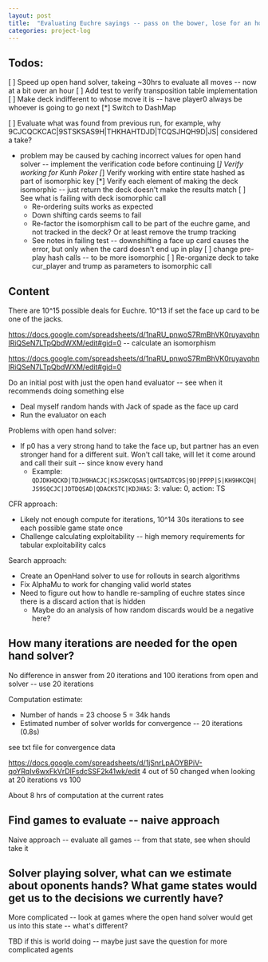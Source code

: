 ```yaml
---
layout: post
title:  "Evaluating Euchre sayings -- pass on the bower, lose for an hour?"
categories: project-log
---
```



## Todos:
[ ] Speed up open hand solver, takeing ~30hrs to evaluate all moves -- now at a bit over an hour
  [ ] Add test to verify transposition table implementation
  [ ] Make deck indifferent to whose move it is -- have player0 always be whoever is going to go next
  [*] Switch to DashMap

[ ] Evaluate what was found from previous run, for example, why 9CJCQCKCAC|9STSKSAS9H|THKHAHTDJD|TCQSJHQH9D|JS| considered a take?
  * problem may be caused by caching incorrect values for open hand solver -- implement the verification code before continuing
  [*] Verify working for Kunh Poker
  [*] Verify working with entire state hashed as part of isomorphic key
  [*] Verify each element of making the deck isomorphic -- just return the deck doesn't make the results match
  [ ] See what is failing with deck isomorphic call
    * Re-ordering suits works as expected
    * Down shifting cards seems to fail
    * Re-factor the isomorphism call to be part of the euchre game, and not tracked in the deck? Or at least remove the trump tracking
    * See notes in failing test -- downshifting a face up card causes the error, but only when the card doesn't end up in play
  [ ] change pre-play hash calls -- to be more isomorphic
  [ ] Re-organize deck to take cur_player and trump as parameters to isomorphic call

## Content
There are 10^15 possible deals for Euchre. 10^13 if set the face up card to be one of the jacks.

https://docs.google.com/spreadsheets/d/1naRU_pnwoS7RmBhVK0ruyavqhnlRiQSeN7LTpQbdWXM/edit#gid=0 -- calculate an isomorphism


https://docs.google.com/spreadsheets/d/1naRU_pnwoS7RmBhVK0ruyavqhnlRiQSeN7LTpQbdWXM/edit#gid=0


Do an initial post with just the open hand evaluator -- see when it recommends doing something else

* Deal myself random hands with Jack of spade as the face up card
* Run the evaluator on each


Problems with open hand solver:
* If p0 has a very strong hand to take the face up, but partner has an even stronger hand for a different suit. Won't call take, will let it come around and call their suit -- since know every hand
  * Example: `QDJDKHQCKD|TDJH9HACJC|KSJSKCQSAS|QHTSADTC9S|9D|PPPP|S|KH9HKCQH|JS9SQCJC|JDTDQSAD|QDACKSTC|KDJHAS`: 3: value: 0, action: TS


CFR approach:
* Likely not enough compute for iterations, 10^14 30s iterations to see each possible game state once
* Challenge calculating exploitability -- high memory requirements for tabular exploitability calcs

Search approach:
* Create an OpenHand solver to use for rollouts in search algorithms
* Fix AlphaMu to work for changing valid world states
* Need to figure out how to handle re-sampling of euchre states since there is a discard action that is hidden
  * Maybe do an analysis of how random discards would be a negative here?

## How many iterations are needed for the open hand solver?

No difference in answer from 20 iterations and 100 iterations from open and solver -- use 20 iterations

Computation estimate:
* Number of hands = 23 choose 5 = 34k hands
* Estimated number of solver worlds for convergence -- 20 iterations (0.8s)

see txt file for convergence data

https://docs.google.com/spreadsheets/d/1jSnrLpAOYBPiV-qoYRqIv6wxFkVrDlFsdcSSF2k41wk/edit
4 out of 50 changed when looking at 20 iterations vs 100


About 8 hrs of computation at the current rates

## Find games to evaluate -- naive approach

Naive approach -- evaluate all games -- from that state, see when should take it


## Solver playing solver, what can we estimate about oponents hands? What game states would get us to the decisions we currently have?
More complicated -- look at games where the open hand solver would get us into this state -- what's different?

TBD if this is world doing -- maybe just save the question for more complicated agents
